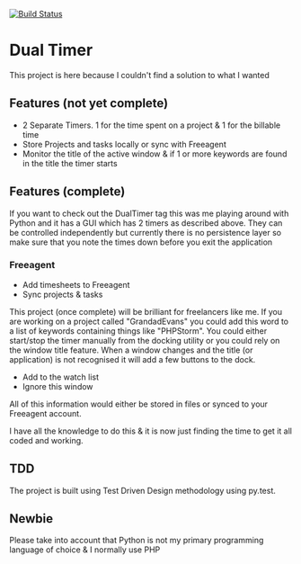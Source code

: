 [![Build Status](https://travis-ci.org/GrandadEvans/dual-timer.svg?branch=master)](https://travis-ci.org/GrandadEvans/dual-timer)
# Dual Timer
This project is here because I couldn't find a solution to what I wanted

## Features (not yet complete)

*  2 Separate Timers. 1 for the time spent on a project & 1 for the billable time
*  Store Projects and tasks locally or sync with Freeagent
*  Monitor the title of the active window & if 1 or more keywords are found in the title the timer starts

## Features (complete)
If you want to check out the DualTimer tag this was me playing around with Python and it has a GUI which has 2 timers as described above. They can be controlled independently but currently there is no persistence layer so make sure that you note the times down before you exit the application

### Freeagent

*  Add timesheets to Freeagent
*  Sync projects & tasks

This project (once complete) will be brilliant for freelancers like me.
If you are working on a project called "GrandadEvans" you could add this word to a list of keywords containing things like "PHPStorm".
You could either start/stop the timer manually from the docking utility or you could rely on the window title feature.
When a window changes and the title (or application) is not recognised it will add a few buttons to the dock.

*  Add to the watch list
*  Ignore this window

All of this information would either be stored in files or synced to your Freeagent account.

I have all the knowledge to do this & it is now just finding the time to get it all coded and working.

## TDD
The project is built using Test Driven Design methodology using py.test.

## Newbie
Please take into account that Python is not my primary programming language of choice & I normally use PHP